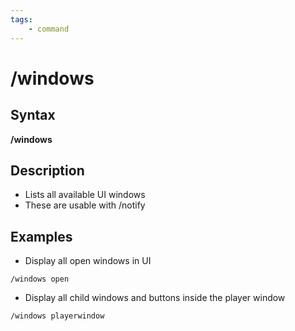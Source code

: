 ```yaml
---
tags:
    - command
---
```

# /windows

## Syntax

**/windows**

## Description

* Lists all available UI windows
* These are usable with /notify

## Examples

* Display all open windows in UI

`/windows open`

* Display all child windows and buttons inside the player window

`/windows playerwindow`
